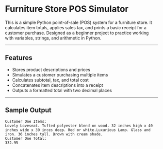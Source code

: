 # Furniture Store POS Simulator

This is a simple Python point-of-sale (POS) system for a furniture store. It calculates item totals, applies sales tax, and prints a basic receipt for a customer purchase. Designed as a beginner project to practice working with variables, strings, and arithmetic in Python.

---

## Features

- Stores product descriptions and prices
- Simulates a customer purchasing multiple items
- Calculates subtotal, tax, and total cost
- Concatenates item descriptions into a receipt
- Outputs a formatted total with two decimal places

---

## Sample Output

```text
Customer One Items:
Lovely Loveseat. Tufted polyester blend on wood. 32 inches high x 40 inches wide x 30 inces deep. Red or white.Luxurious Lamp. Glass and iron. 36 inches tall. Brown with cream shade.
Customer One Total:
332.95
